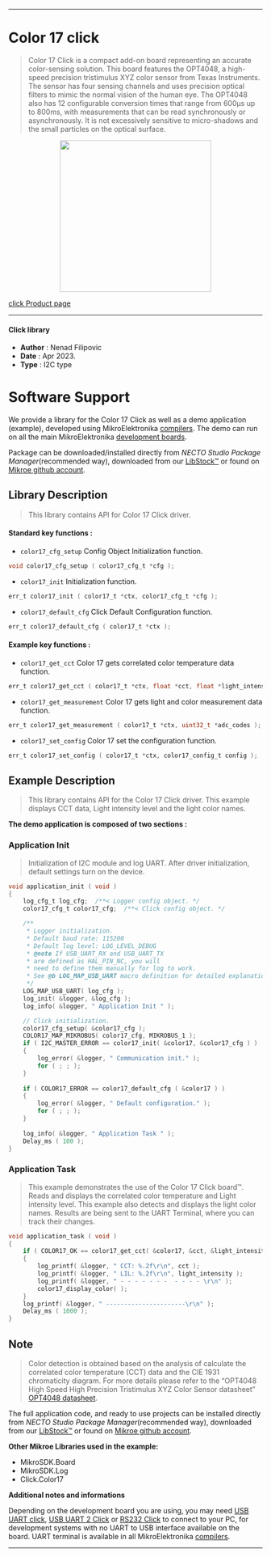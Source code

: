 
---
# Color 17 click

> Color 17 Click is a compact add-on board representing an accurate color-sensing solution. 
> This board features the OPT4048, a high-speed precision tristimulus XYZ color sensor from Texas Instruments. 
> The sensor has four sensing channels and uses precision optical filters to mimic the normal vision of the human eye. 
> The OPT4048 also has 12 configurable conversion times that range from 600μs up to 800ms, 
> with measurements that can be read synchronously or asynchronously. 
> It is not excessively sensitive to micro-shadows and the small particles on the optical surface.

<p align="center">
  <img src="https://download.mikroe.com/images/click_for_ide/color17_click.png" height=300px>
</p>

[click Product page](https://www.mikroe.com/color-17-click)

---


#### Click library

- **Author**        : Nenad Filipovic
- **Date**          : Apr 2023.
- **Type**          : I2C type


# Software Support

We provide a library for the Color 17 Click
as well as a demo application (example), developed using MikroElektronika
[compilers](https://www.mikroe.com/necto-studio).
The demo can run on all the main MikroElektronika [development boards](https://www.mikroe.com/development-boards).

Package can be downloaded/installed directly from *NECTO Studio Package Manager*(recommended way), downloaded from our [LibStock&trade;](https://libstock.mikroe.com) or found on [Mikroe github account](https://github.com/MikroElektronika/mikrosdk_click_v2/tree/master/clicks).

## Library Description

> This library contains API for Color 17 Click driver.

#### Standard key functions :

- `color17_cfg_setup` Config Object Initialization function.
```c
void color17_cfg_setup ( color17_cfg_t *cfg );
```

- `color17_init` Initialization function.
```c
err_t color17_init ( color17_t *ctx, color17_cfg_t *cfg );
```

- `color17_default_cfg` Click Default Configuration function.
```c
err_t color17_default_cfg ( color17_t *ctx );
```

#### Example key functions :

- `color17_get_cct` Color 17 gets correlated color temperature data function.
```c
err_t color17_get_cct ( color17_t *ctx, float *cct, float *light_intensity );
```

- `color17_get_measurement` Color 17 gets light and color measurement data function.
```c
err_t color17_get_measurement ( color17_t *ctx, uint32_t *adc_codes );
```

- `color17_set_config` Color 17 set the configuration function.
```c
err_t color17_set_config ( color17_t *ctx, color17_config_t config );
```

## Example Description

> This library contains API for the Color 17 Click driver.
> This example displays CCT data, Light intensity level
> and the light color names.

**The demo application is composed of two sections :**

### Application Init

> Initialization of I2C module and log UART.
> After driver initialization, default settings turn on the device.

```c
void application_init ( void ) 
{
    log_cfg_t log_cfg;  /**< Logger config object. */
    color17_cfg_t color17_cfg;  /**< Click config object. */

    /** 
     * Logger initialization.
     * Default baud rate: 115200
     * Default log level: LOG_LEVEL_DEBUG
     * @note If USB_UART_RX and USB_UART_TX 
     * are defined as HAL_PIN_NC, you will 
     * need to define them manually for log to work. 
     * See @b LOG_MAP_USB_UART macro definition for detailed explanation.
     */
    LOG_MAP_USB_UART( log_cfg );
    log_init( &logger, &log_cfg );
    log_info( &logger, " Application Init " );

    // Click initialization.
    color17_cfg_setup( &color17_cfg );
    COLOR17_MAP_MIKROBUS( color17_cfg, MIKROBUS_1 );
    if ( I2C_MASTER_ERROR == color17_init( &color17, &color17_cfg ) ) 
    {
        log_error( &logger, " Communication init." );
        for ( ; ; );
    }
    
    if ( COLOR17_ERROR == color17_default_cfg ( &color17 ) )
    {
        log_error( &logger, " Default configuration." );
        for ( ; ; );
    }
    
    log_info( &logger, " Application Task " );
    Delay_ms ( 100 );
}
```

### Application Task

> This example demonstrates the use of the Color 17 Click board™.
> Reads and displays the correlated color temperature 
> and Light intensity level.
> This example also detects and displays the light color names.
> Results are being sent to the UART Terminal, where you can track their changes.

```c
void application_task ( void ) 
{
    if ( COLOR17_OK == color17_get_cct( &color17, &cct, &light_intensity ) )
    {
        log_printf( &logger, " CCT: %.2f\r\n", cct );
        log_printf( &logger, " LIL: %.2f\r\n", light_intensity );
        log_printf( &logger, " - - - - - - -  - - - - \r\n" );
        color17_display_color( );
    }
    log_printf( &logger, " ----------------------\r\n" );
    Delay_ms ( 1000 );
}
```

## Note

> Color detection is obtained based on the analysis 
> of calculate the correlated color temperature (CCT) data
> and the CIE 1931 chromaticity diagram. For more details please refer to the 
> “OPT4048 High Speed High Precision Tristimulus XYZ Color Sensor datasheet” 
> [OPT4048 datasheet](https://www.ti.com/lit/gpn/OPT4048).

The full application code, and ready to use projects can be installed directly from *NECTO Studio Package Manager*(recommended way), downloaded from our [LibStock&trade;](https://libstock.mikroe.com) or found on [Mikroe github account](https://github.com/MikroElektronika/mikrosdk_click_v2/tree/master/clicks).

**Other Mikroe Libraries used in the example:**

- MikroSDK.Board
- MikroSDK.Log
- Click.Color17

**Additional notes and informations**

Depending on the development board you are using, you may need
[USB UART click](https://www.mikroe.com/usb-uart-click),
[USB UART 2 Click](https://www.mikroe.com/usb-uart-2-click) or
[RS232 Click](https://www.mikroe.com/rs232-click) to connect to your PC, for
development systems with no UART to USB interface available on the board. UART
terminal is available in all MikroElektronika
[compilers](https://shop.mikroe.com/compilers).

---
